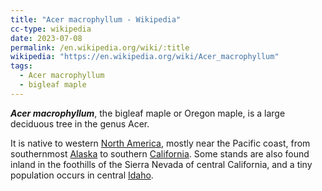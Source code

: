 ```yaml
---
title: "Acer macrophyllum - Wikipedia"
cc-type: wikipedia
date: 2023-07-08
permalink: /en.wikipedia.org/wiki/:title
wikipedia: "https://en.wikipedia.org/wiki/Acer_macrophyllum"
tags:
  - Acer macrophyllum
  - bigleaf maple
---
```

***Acer macrophyllum***, the bigleaf maple or Oregon maple, is a large deciduous tree in the genus Acer.

It is native to western [North America](/en.wikipedia.org/wiki/North_America), mostly near the Pacific coast, from southernmost [Alaska](/en.wikipedia.org/wiki/Alaska) to southern [California](/en.wikipedia.org/wiki/California). Some stands are also found inland in the foothills of the Sierra Nevada of central California, and a tiny population occurs in central [Idaho](/en.wikipedia.org/wiki/Idaho).